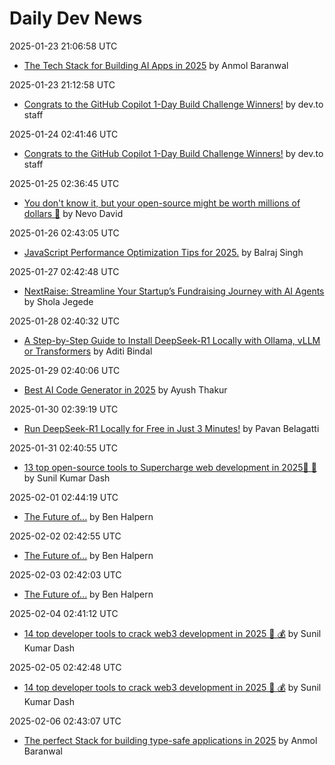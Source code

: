# Daily Dev News

2025-01-23 21:06:58 UTC
- [The Tech Stack for Building AI Apps in 2025](https://dev.to/copilotkit/the-tech-stack-for-building-ai-apps-in-2025-12l9) by Anmol Baranwal

2025-01-23 21:12:58 UTC
- [Congrats to the GitHub Copilot 1-Day Build Challenge Winners!](https://dev.to/devteam/congrats-to-the-github-copilot-1-day-build-challenge-winners-4iok) by dev.to staff

2025-01-24 02:41:46 UTC
- [Congrats to the GitHub Copilot 1-Day Build Challenge Winners!](https://dev.to/devteam/congrats-to-the-github-copilot-1-day-build-challenge-winners-4iok) by dev.to staff

2025-01-25 02:36:45 UTC
- [You don't know it, but your open-source might be worth millions of dollars 🤑](https://dev.to/nevodavid/you-dont-know-it-but-your-open-source-might-be-worth-millions-of-dollars-47c) by Nevo David

2025-01-26 02:43:05 UTC
- [JavaScript Performance Optimization Tips for 2025.](https://dev.to/balrajola/javascript-performance-optimization-tips-for-2025-4h38) by Balraj Singh

2025-01-27 02:42:48 UTC
- [NextRaise: Streamline Your Startup’s Fundraising Journey with AI Agents](https://dev.to/sholajegede/nextraise-streamline-your-startups-fundraising-journey-with-ai-agents-3j85) by Shola Jegede

2025-01-28 02:40:32 UTC
- [A Step-by-Step Guide to Install DeepSeek-R1 Locally with Ollama, vLLM or Transformers](https://dev.to/nodeshiftcloud/a-step-by-step-guide-to-install-deepseek-r1-locally-with-ollama-vllm-or-transformers-44a1) by Aditi Bindal

2025-01-29 02:40:06 UTC
- [Best AI Code Generator in 2025](https://dev.to/potpie/best-ai-code-generator-in-2025-1poc) by Ayush Thakur

2025-01-30 02:39:19 UTC
- [Run DeepSeek-R1 Locally for Free in Just 3 Minutes!](https://dev.to/pavanbelagatti/run-deepseek-r1-locally-for-free-in-just-3-minutes-1e82) by Pavan Belagatti

2025-01-31 02:40:55 UTC
- [13 top open-source tools to Supercharge web development in 2025🎉 🚀](https://dev.to/composiodev/13-top-open-source-tools-to-supercharge-web-development-in-2025-1d81) by Sunil Kumar Dash

2025-02-01 02:44:19 UTC
- [The Future of...](https://dev.to/devteam/the-future-of-4ml4) by Ben Halpern

2025-02-02 02:42:55 UTC
- [The Future of...](https://dev.to/devteam/the-future-of-4ml4) by Ben Halpern

2025-02-03 02:42:03 UTC
- [The Future of...](https://dev.to/devteam/the-future-of-4ml4) by Ben Halpern

2025-02-04 02:41:12 UTC
- [14 top developer tools to crack web3 development in 2025 🤑 💰](https://dev.to/composiodev/14-top-developer-tools-to-crack-web3-development-in-2025-5a5a) by Sunil Kumar Dash

2025-02-05 02:42:48 UTC
- [14 top developer tools to crack web3 development in 2025 🤑 💰](https://dev.to/composiodev/14-top-developer-tools-to-crack-web3-development-in-2025-5a5a) by Sunil Kumar Dash

2025-02-06 02:43:07 UTC
- [The perfect Stack for building type-safe applications in 2025](https://dev.to/anmolbaranwal/the-perfect-stack-for-building-type-safe-applications-in-2025-k62) by Anmol Baranwal

